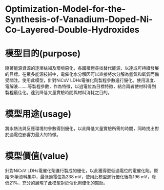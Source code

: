 # Optimization-Model-for-the-Synthesis-of-Vanadium-Doped-Ni-Co-Layered-Double-Hydroxides
# 模型目的(purpose)
隨著能源資源的逐漸枯竭及環境惡化，各國積極尋找替代能源，以達成可持續發展的目標。在眾多能源技術中，電催化水分解因可以直接將水分解為氫氣和氧氣而備受關注。使用此模型，針對NiCoV LDHs電催化劑製程參數進行優化。使用溫度、電解液........等製程參數，作為特徵，以過電位為目標特徵，結合兩者使材料得到製程最佳化。達到降低大量實驗時間與材料消耗之目的。
# 模型用途(usage)
將水熱法與反應環境的參數得到優化，以此降低大量實驗所需的時間，同時找出對於過電位影響力最大的特徵。
# 模型價值(value)
針對NiCoV LDHs電催化劑進行製成的優化，以此獲得更低過電位的電催化劑。原始35筆資料集中，最低過電位為238 mV，使用此模型進行優化後為196 mV，降低21%，充分的展現了此模型對於催化劑優化的幫助。
